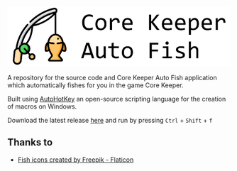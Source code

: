 [![Core Keeper Auto Fish](https://github.com/Candle5000/Core-Keeper-Auto-Fish/blob/main/img/banner.png)](https://github.com/Candle5000/Core-Keeper-Auto-Fish/)

A repository for the source code and Core Keeper Auto Fish application which automatically fishes for you in the game Core Keeper.

Built using [AutoHotKey](https://www.autohotkey.com/) an open-source scripting language for the creation of macros on Windows.

Download the latest release [here](https://github.com/Candle5000/Core-Keeper-Auto-Fish/releases/download/0.0.6/CoreKeeperAutoFish_0-0-6.exe) and run by pressing `Ctrl` + `Shift` + `f`

## Thanks to
* [Fish icons created by Freepik - Flaticon](https://www.flaticon.com/free-icons/fish)
